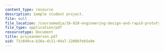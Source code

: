 ```yaml
---
content_type: resource
description: Sample student project.
file: null
file_location: /coursemedia/16-810-engineering-design-and-rapid-prototyping-january-iap-2007/71c694cab26adc1104a722086feb5a9e_projeanderson.pdf
file_type: application/pdf
resourcetype: Document
title: projeanderson.pdf
uid: 71c694ca-b26a-dc11-04a7-22086feb5a9e
---
```


